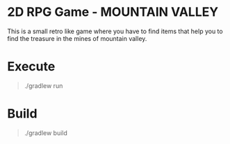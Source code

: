 # 2D RPG Game - MOUNTAIN VALLEY

This is a small retro like game where you have to find items that help you to find the treasure in the mines
of mountain valley.

# Execute


> ./gradlew run

# Build

> ./gradlew build